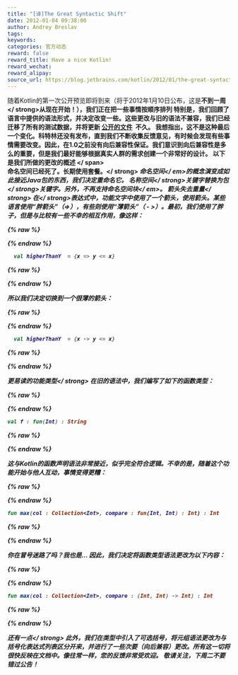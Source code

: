 ```yaml
---
title: "[译]The Great Syntactic Shift"
date: 2012-01-04 09:38:00
author: Andrey Breslav
tags:
keywords:
categories: 官方动态
reward: false
reward_title: Have a nice Kotlin!
reward_wechat:
reward_alipay:
source_url: https://blog.jetbrains.com/kotlin/2012/01/the-great-syntactic-shift/
---
```


随着Kotlin的第一次公开预览即将到来（将于2012年1月10日公布，这是<strong>不到一周</ strong>从现在开始！），我们正在把一些事情按顺序排列
特别是，我们回顾了语言中提供的语法形式，并决定改变一些。这些更改与旧的语法不兼容，我们已经迁移了所有的测试数据，并将更新 [公开的文件](http://jetbrains.com/kotlin)  不久。
我想指出，这不是这种最后一个变化。科特林还没有发布，直到我们不断收集反馈意见，有时候会发现有些事情需要改变。因此，在1.0之前没有向后兼容性保证。我们意识到向后兼容性是多么的重要，但是我们最好能够根据真实人群的需求创建一个非常好的设计。
以下是我们所做的更改的概述
<span id =“more-291”> </ span> <br/>
<strong>命名空间已经死了。长期使用套餐。</ strong>
<em>命名空间</ em>的概念演变成如此接近Java包的东西，我们决定重命名它。 <strong>名称空间</ strong>关键字替换为<strong>包</ strong>关键字。另外，不再支持<em>命名空间块</ em>。
<strong>箭头失去重量</ strong>
在</ strong>表达式中，功能文字中使用了一个箭头，<strong>使用箭头。某些语言使用“胖箭头”（=>），有些则使用“薄箭头”（ - >）。最初，我们使用了胖子，但是与比较有一些不幸的相互作用，像这样：

{% raw %}
<p></p>
{% endraw %}

```kotlin
  val higherThanY  = {x => y <= x}
```

{% raw %}
<p></p>
{% endraw %}

所以我们决定切换到一个很薄的箭头：

{% raw %}
<p></p>
{% endraw %}

```kotlin
  val higherThanY  = {x -> y <= x}
```

{% raw %}
<p></p>
{% endraw %}

<strong>更易读的功能类型</ strong>
在旧的语法中，我们编写了如下的函数类型：

{% raw %}
<p></p>
{% endraw %}

```kotlin
val f : fun(Int) : String
```

{% raw %}
<p></p>
{% endraw %}

这与Kotlin的函数声明语法非常接近，似乎完全符合逻辑。不幸的是，随着这个功能开始与他人互动，事情变得更糟：

{% raw %}
<p></p>
{% endraw %}

```kotlin
fun max(col : Collection<Int>, compare : fun(Int, Int) : Int) : Int
```

{% raw %}
<p></p>
{% endraw %}

你在冒号迷路了吗？我也是…
因此，我们决定将函数类型语法更改为以下内容：

{% raw %}
<p></p>
{% endraw %}

```kotlin
fun max(col : Collection<Int>, compare : (Int, Int) -> Int) : Int
```

{% raw %}
<p></p>
{% endraw %}

<strong>还有一点</ strong>
此外，我们在类型中引入了可选括号，将元组语法更改为与括号化表达式列表区分开来，并进行了一些次要（向后兼容）更改。所有这一切将很快反映在文档中。像往常一样，您的反馈非常受欢迎。
敬请关注，下周二不要错过公告！
